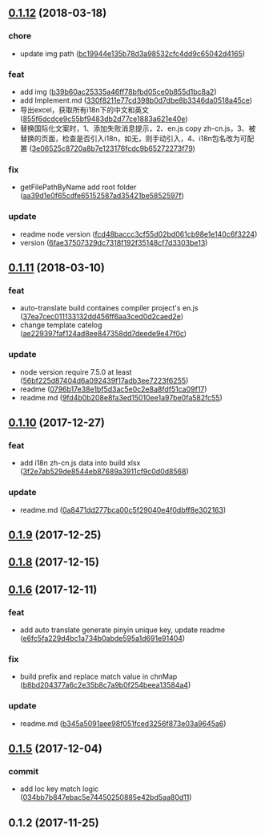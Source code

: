 <a name="0.1.12"></a>
## [0.1.12](https://github.com/eJayYoung/autoTranslate/compare/v0.1.11...v0.1.12) (2018-03-18)


### chore

* update img path ([bc19944e135b78d3a98532cfc4dd9c65042d4165](https://github.com/eJayYoung/autoTranslate/commit/bc19944e135b78d3a98532cfc4dd9c65042d4165))

### feat

* add img ([b39b60ac25335a46ff78bfbd05ce0b855d1bc8a2](https://github.com/eJayYoung/autoTranslate/commit/b39b60ac25335a46ff78bfbd05ce0b855d1bc8a2))
* add Implement.md ([330f8211e77cd398b0d7dbe8b3346da0518a45ce](https://github.com/eJayYoung/autoTranslate/commit/330f8211e77cd398b0d7dbe8b3346da0518a45ce))
* 导出excel，获取所有i18n下的中文和英文 ([855f6dcdce9c55bf9483db2d77ce1883a621e40e](https://github.com/eJayYoung/autoTranslate/commit/855f6dcdce9c55bf9483db2d77ce1883a621e40e))
* 替换国际化文案时，1、添加失败消息提示，2、en.js copy zh-cn.js，3、被替换的页面，检查是否引入i18n，如无，则手动引入，4、i18n包名改为可配置 ([3e06525c8720a8b7e123176fcdc9b65272273f79](https://github.com/eJayYoung/autoTranslate/commit/3e06525c8720a8b7e123176fcdc9b65272273f79))

### fix

* getFilePathByName add root folder ([aa39d1e0f65cdfe65152587ad35421be5852597f](https://github.com/eJayYoung/autoTranslate/commit/aa39d1e0f65cdfe65152587ad35421be5852597f))

### update

* readme node version ([fcd48baccc3cf55d02bd061cb98e1e140c6f3224](https://github.com/eJayYoung/autoTranslate/commit/fcd48baccc3cf55d02bd061cb98e1e140c6f3224))
* version ([6fae37507329dc7318f192f35148cf7d3303be13](https://github.com/eJayYoung/autoTranslate/commit/6fae37507329dc7318f192f35148cf7d3303be13))



<a name="0.1.11"></a>
## [0.1.11](https://github.com/eJayYoung/autoTranslate/compare/v0.1.10...v0.1.11) (2018-03-10)


### feat

* auto-translate build containes compiler project's en.js ([37ea7cec011133132dd456ff6aa3ced0d2caed2e](https://github.com/eJayYoung/autoTranslate/commit/37ea7cec011133132dd456ff6aa3ced0d2caed2e))
* change template catelog ([ae229397faf124ad8ee847358dd7deede9e47f0c](https://github.com/eJayYoung/autoTranslate/commit/ae229397faf124ad8ee847358dd7deede9e47f0c))

### update

* node version require 7.5.0 at least ([56bf225d87404d6a092439f17adb3ee7223f6255](https://github.com/eJayYoung/autoTranslate/commit/56bf225d87404d6a092439f17adb3ee7223f6255))
* readme ([0796b17e38e1bf5d3ac5e0c2e8a8fdf51ca09f17](https://github.com/eJayYoung/autoTranslate/commit/0796b17e38e1bf5d3ac5e0c2e8a8fdf51ca09f17))
* readme.md ([9fd4b0b208e8fa3ed15010ee1a97be0fa582fc55](https://github.com/eJayYoung/autoTranslate/commit/9fd4b0b208e8fa3ed15010ee1a97be0fa582fc55))



<a name="0.1.10"></a>
## [0.1.10](https://github.com/eJayYoung/autoTranslate/compare/v0.1.9...v0.1.10) (2017-12-27)


### feat

* add i18n zh-cn.js data into build xlsx ([3f2e7ab529de8544eb87689a3911cf9c0d0d8568](https://github.com/eJayYoung/autoTranslate/commit/3f2e7ab529de8544eb87689a3911cf9c0d0d8568))

### update

* readme.md ([0a8471dd277bca00c5f29040e4f0dbff8e302163](https://github.com/eJayYoung/autoTranslate/commit/0a8471dd277bca00c5f29040e4f0dbff8e302163))



<a name="0.1.9"></a>
## [0.1.9](https://github.com/eJayYoung/autoTranslate/compare/v0.1.8...v0.1.9) (2017-12-25)




<a name="0.1.8"></a>
## [0.1.8](https://github.com/eJayYoung/autoTranslate/compare/v0.1.7...v0.1.8) (2017-12-15)




<a name="0.1.6"></a>
## [0.1.6](https://github.com/eJayYoung/autoTranslate/compare/v0.1.5...v0.1.6) (2017-12-11)


### feat

* add auto translate generate pinyin unique key, update readme ([e6fc5fa229d4bc1a734b0abde595a1d691e91404](https://github.com/eJayYoung/autoTranslate/commit/e6fc5fa229d4bc1a734b0abde595a1d691e91404))

### fix

* build prefix and replace match value in chnMap ([b8bd204377a6c2e35b8c7a9b0f254beea13584a4](https://github.com/eJayYoung/autoTranslate/commit/b8bd204377a6c2e35b8c7a9b0f254beea13584a4))

### update

* readme.md ([b345a5091aee98f051fced3256f873e03a9645a6](https://github.com/eJayYoung/autoTranslate/commit/b345a5091aee98f051fced3256f873e03a9645a6))



<a name="0.1.5"></a>
## [0.1.5](https://github.com/eJayYoung/autoTranslate/compare/v0.1.4...v0.1.5) (2017-12-04)


### commit

* add loc key match logic ([034bb7b847ebac5e74450250885e42bd5aa80d11](https://github.com/eJayYoung/autoTranslate/commit/034bb7b847ebac5e74450250885e42bd5aa80d11))



<a name="0.1.2"></a>
## 0.1.2 (2017-11-25)





